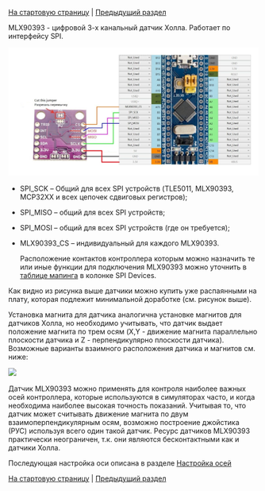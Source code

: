 

[На стартовую страницу](../README.md) | [Предыдущий раздел](Подключение-осей.md)

MLX90393 - цифровой 3-х канальный датчик Холла. Работает по интерфейсу SPI.

![](../images/A1.4.jpg)

* SPI_SCK – Общий для всех SPI устройств (TLE5011,  MLX90393, MCP32XX и всех цепочек сдвиговых регистров);

* SPI_MISO – общий для всех SPI устройств;

* SPI_MOSI – общий для всех SPI устройств (где он требуется);

* MLX90393_CS – индивидуальный для каждого MLX90393.

  Расположение контактов контроллера которым можно назначить те или иные функции для подключения MLX90393 можно уточнить в [таблице мапинга](rus/Таблица-мапинга.md) в колонке SPI Devices.

Как видно из рисунка выше датчики можно купить уже распаянными на плату, которая подлежит минимальной доработке (см. рисунок выше).

Установка магнита для датчика аналогична установке магнитов для датчиков Холла, но необходимо учитывать, что датчик выдает положение магнита по трем осям (X,Y - движение магнита параллельно плоскости датчика и Z - перпендикулярно плоскости датчика). Возможные варианты взаимного расположения датчика и магнитов см. ниже:

![](../images/A1.4.1.jpg)

Датчик MLX90393 можно применять для контроля наиболее важных осей контроллера, которые используются в симуляторах часто, и когда необходима наиболее высокая точность показаний. Учитывая то, что датчик может считывать движение магнита по двум взаимоперпендикулярным осям, возможно построение джойстика (РУС) используя всего один такой датчик. Ресурс датчиков MLX90393 практически неограничен, т.к. они являются бесконтактными как и датчики Холла.

Последующая настройка оси описана в разделе [Настройка осей](Настройка-осей.md)

[На стартовую страницу](../README.md) | [Предыдущий раздел](Подключение-осей.md)

